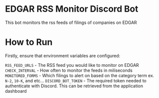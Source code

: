 # EDGAR RSS Monitor Discord Bot

This bot monitors the rss feeds of filings of companies on EDGAR

# How to Run

Firstly, ensure that environment variables are configured:

`RSS_FEED_URLS` - The RSS feed you would like to monitor on EDGAR
`CHECK_INTERVAL` - How often to monitor the feeds in miliseconds
`MONITORED_FORMS` - Which filings to alert on based on the category term ex. `N-2`, `10-K`, and etc...
`DISCORD_BOT_TOKEN` - The required token needed to authenticate with Discord. This can be retrieved from the application dashboard

